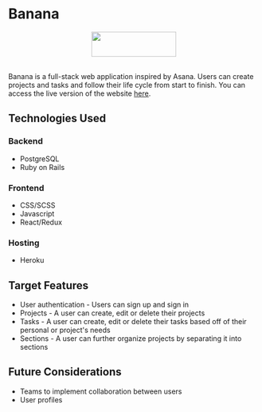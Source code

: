 # Banana

<div align="center">
   <img src=https://user-images.githubusercontent.com/77088922/115054687-5fd45a00-9e95-11eb-94bf-6f69abcd713c.png  width="170" height="50">
</div>
<br/>

Banana is a full-stack web application inspired by Asana. Users can create projects and tasks and follow their life cycle from start to finish. You can access the live version of the website [here](https://banana-asana.herokuapp.com/#/).


## Technologies Used

### Backend
 * PostgreSQL
 * Ruby on Rails
 
### Frontend
 * CSS/SCSS
 * Javascript
 * React/Redux

### Hosting
 * Heroku

## Target Features
 * User authentication - Users can sign up and sign in
 * Projects - A user can create, edit or delete their projects
 * Tasks - A user can create, edit or delete their tasks based off of their personal or project's needs
 * Sections - A user can further organize projects by separating it into sections


## Future Considerations
 * Teams to implement collaboration between users
 * User profiles

